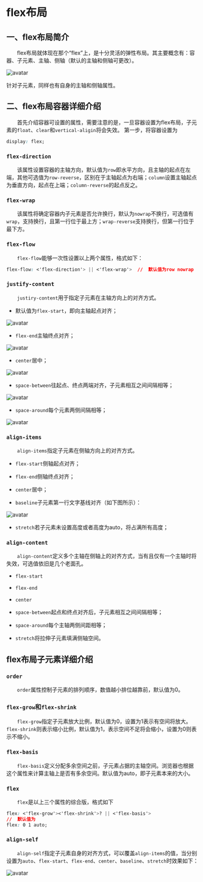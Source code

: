 # flex布局

## 一、flex布局简介

&emsp;&emsp;flex布局就体现在那个“flex”上，是十分灵活的弹性布局。其主要概念有：容器、子元素、主轴、侧轴（默认的主轴和侧轴可更改）。

![avatar](./flex/简介.png)

针对子元素，同样也有自身的主轴和侧轴属性。

## 二、flex布局容器详细介绍

&emsp;&emsp;首先介绍容器可设置的属性，需要注意的是，一旦容器设置为flex布局，子元素的`float`、`clear`和`vertical-aligin`将会失效。
第一步，将容器设置为
```css
display: flex;
```

### `flex-direction`

&emsp;&emsp;该属性设置容器的主轴方向，默认值为`row`即水平方向，且主轴的起点在左端，其他可选值为`row-reverse`，区别在于主轴起点为右端；`column`设置主轴起点为垂直方向，起点在上端；`column-reverse`的起点反之。

### `flex-wrap`

&emsp;&emsp;该属性将确定容器内子元素是否允许换行，默认为`nowrap`不换行，可选值有`wrap`，支持换行，且第一行位于最上方；`wrap-reverse`支持换行，但第一行位于最下方。

### `flex-flow`

&emsp;&emsp;`flex-flow`能够一次性设置以上两个属性，格式如下：
```css
flex-flow: <'flex-direction'> || <'flex-wrap'>  //  默认值为row nowrap
```

### `justify-content`

&emsp;&emsp;`justiry-content`用于指定子元素在主轴方向上的对齐方式。
- 默认值为`flex-start`，即向主轴起点对齐；

![avatar](./flex/flex-start.png)

- `flex-end`主轴终点对齐；

![avatar](./flex/flex-end.png)

- `center`居中；

![avatar](./flex/center.png)

- `space-between`往起点、终点两端对齐，子元素相互之间间隔相等；

![avatar](./flex/space-between.png)

- `space-around`每个元素两侧间隔相等；

![avatar](./flex/space-around.png)

### `align-items`

&emsp;&emsp;`align-items`指定子元素在侧轴方向上的对齐方式。

- `flex-start`侧轴起点对齐；

- `flex-end`侧轴终点对齐；

- `center`居中；

- `baseline`子元素第一行文字基线对齐（如下图所示）：

![avatar](./flex/baseline.png)

- `stretch`若子元素未设置高度或者高度为auto，将占满所有高度；

### `align-content`

&emsp;&emsp;`align-content`定义多个主轴在侧轴上的对齐方式，当有且仅有一个主轴时将失效，可选值依旧是几个老面孔。

- `flex-start`

- `flex-end`

- `center`

- `space-between`起点和终点对齐后，子元素相互之间间隔相等；

- `space-around`每个主轴两侧间距相等；

- `stretch`将拉伸子元素填满侧轴空间。

## flex布局子元素详细介绍

### `order`

&emsp;&emsp;`order`属性控制子元素的排列顺序，数值越小排位越靠前，默认值为0。

### `flex-grow`和`flex-shrink`

&emsp;&emsp;`flex-grow`指定子元素放大比例，默认值为0，设置为1表示有空间将放大。`flex-shrink`则表示缩小比例，默认值为1，表示空间不足将会缩小，设置为0则表示不缩小。

### `flex-basis`

&emsp;&emsp;`flex-basis`定义分配多余空间之前，子元素占据的主轴空间。浏览器也根据这个属性来计算主轴上是否有多余空间。默认值为auto，即子元素本来的大小。

### `flex`

&emsp;&emsp;`flex`是以上三个属性的综合版，格式如下
```css
flex: <'flex-grow'><'flex-shrink'>? || <'flex-basis'>
//  默认值为
flex: 0 1 auto;
```

### `align-self`

&emsp;&emsp;`align-self`指定子元素自身的对齐方式，可以覆盖`align-items`的值，当分别设置为`auto`、`flex-start`、`flex-end`、`center`、`baseline`、`stretch`时效果如下：

![avatar](./flex/align-self.png)